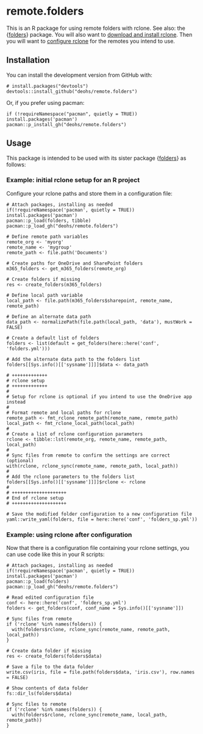 # remote.folders

This is an R package for using remote folders with rclone. 
See also: the {[folders](https://github.com/deohs/folders/)} package. You will 
also want to [download and install rclone](https://rclone.org/install/). Then 
you will want to [configure rclone](https://rclone.org/docs/) for the remotes 
you intend to use.

## Installation

You can install the development version from GitHub with:

```
# install.packages("devtools")
devtools::install_github("deohs/remote.folders")
```
Or, if you prefer using pacman:

```
if (!requireNamespace("pacman", quietly = TRUE)) install.packages('pacman')
pacman::p_install_gh("deohs/remote.folders")
```

## Usage

This package is intended to be used with its sister package 
{[folders](https://github.com/deohs/folders/)} as follows:

### Example: initial rclone setup for an R project

Configure your rclone paths and store them in a configuration file:

```
# Attach packages, installing as needed
if(!requireNamespace('pacman', quietly = TRUE)) install.packages('pacman')
pacman::p_load(folders, tibble)
pacman::p_load_gh("deohs/remote.folders")

# Define remote path variables
remote_org <- 'myorg'
remote_name <- 'mygroup'
remote_path <- file.path('Documents')

# Create paths for OneDrive and SharePoint folders
m365_folders <- get_m365_folders(remote_org)

# Create folders if missing
res <- create_folders(m365_folders)

# Define local path variable
local_path <- file.path(m365_folders$sharepoint, remote_name, remote_path)

# Define an alternate data path
data_path <- normalizePath(file.path(local_path, 'data'), mustWork = FALSE)

# Create a default list of folders
folders <- list(default = get_folders(here::here('conf', 'folders.yml')))

# Add the alternate data path to the folders list
folders[[Sys.info()[['sysname']]]]$data <- data_path

# +++++++++++++
# rclone setup
# +++++++++++++
#
# Setup for rclone is optional if you intend to use the OneDrive app instead
#
# Format remote and local paths for rclone
remote_path <- fmt_rclone_remote_path(remote_name, remote_path)
local_path <- fmt_rclone_local_path(local_path)
#
# Create a list of rclone configuration parameters
rclone <- tibble::lst(remote_org, remote_name, remote_path, local_path)
#
# Sync files from remote to confirm the settings are correct (optional)
with(rclone, rclone_sync(remote_name, remote_path, local_path))
#
# Add the rclone parameters to the folders list
folders[[Sys.info()[['sysname']]]]$rclone <- rclone
#
# ++++++++++++++++++++
# End of rclone setup
# ++++++++++++++++++++

# Save the modified folder configuration to a new configuration file
yaml::write_yaml(folders, file = here::here('conf', 'folders_sp.yml'))
```

### Example: using rclone after configuration

Now that there is a configuration file containing your rclone settings, you 
can use code like this in your R scripts:

```
# Attach packages, installing as needed
if(!requireNamespace('pacman', quietly = TRUE)) install.packages('pacman')
pacman::p_load(folders)
pacman::p_load_gh("deohs/remote.folders")

# Read edited configuration file
conf <- here::here('conf', 'folders_sp.yml')
folders <- get_folders(conf, conf_name = Sys.info()[['sysname']])

# Sync files from remote
if ('rclone' %in% names(folders)) {
  with(folders$rclone, rclone_sync(remote_name, remote_path, local_path))
}

# Create data folder if missing
res <- create_folders(folders$data)

# Save a file to the data folder
write.csv(iris, file = file.path(folders$data, 'iris.csv'), row.names = FALSE)

# Show contents of data folder
fs::dir_ls(folders$data)

# Sync files to remote
if ('rclone' %in% names(folders)) {
  with(folders$rclone, rclone_sync(remote_name, local_path, remote_path))
}
```
